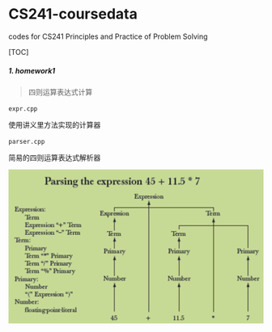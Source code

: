 # CS241-coursedata
codes for CS241 Principles and Practice of Problem Solving

[TOC]

##### 1. homework1

>  四则运算表达式计算

`expr.cpp`

使用讲义里方法实现的计算器

`parser.cpp`

简易的四则运算表达式解析器

![](images/expr.png)